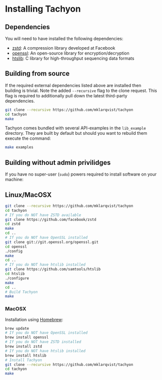 # Installing Tachyon
## Dependencies
You will need to have installed the following dependencies:
* [zstd][zstd]: A compression library developed at Facebook
* [openssl][openssl]: An open-source library for encryption/decryption
* [htslib][htslib]: C library for high-throughput sequencing data formats 

## Building from source
If the required external dependencies listed above are installed then building is trivial. Note the added `--recursive` flag to the clone request. This flag is required to additionally pull down the latest third-party dependencies.
```bash
git clone --recursive https://github.com/mklarqvist/tachyon
cd tachyon
make
```
Tachyon comes bundled with several API-examples in the `lib_example` directory. They are built by default but should you want to rebuild them execute the command:
```bash
make examples
```

## Building without admin privilidges
If you have no super-user (`sudo`) powers required to install software on your machine:

## Linux/MacOSX
```bash
git clone --recursive https://github.com/mklarqvist/tachyon
cd tachyon
# If you do NOT have ZSTD available
git clone https://github.com/facebook/zstd
cd zstd
make
cd ..
# If you do NOT have OpenSSL installed
git clone git://git.openssl.org/openssl.git
cd openssl
./config
make
cd ..
# If you do NOT have htslib installed
git clone https://github.com/samtools/htslib
cd htslib
./configure
make
cd ..
# Build Tachyon
make
```
### MacOSX
Installation using [Homebrew](https://brew.sh/):
```bash
brew update
# If you do NOT have OpenSSL installed
brew install openssl
# If you do NOT have ZSTD installed
brew install zstd
# If you do NOT have htslib installed
brew install htslib
# Install Tachyon
git clone --recursive https://github.com/mklarqvist/tachyon
cd tachyon
make
```

[openssl]:  https://www.openssl.org/
[zstd]:     https://github.com/facebook/zstd
[tomahawk]: https://github.com/mklarqvist/tomahawk
[htslib]:   https://github.com/samtools/htslib